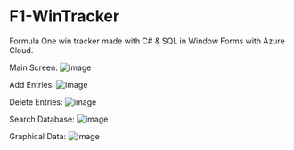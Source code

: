 # F1-WinTracker
Formula One win tracker made with C# &amp; SQL in Window Forms with Azure Cloud.

Main Screen:
![image](https://user-images.githubusercontent.com/58674090/151547635-6e2a331e-3107-46a9-8416-5de027cf1b80.png)


Add Entries:
![image](https://user-images.githubusercontent.com/58674090/151547687-5b1097a0-c4d6-4940-8ace-9ae44e757926.png)

Delete Entries:
![image](https://user-images.githubusercontent.com/58674090/151547731-e942cda9-f269-4124-aba8-9278311ce48a.png)

Search Database:
![image](https://user-images.githubusercontent.com/58674090/151547815-3d5ded9c-7193-4827-8d35-a8ead28e6491.png)

Graphical Data:
![image](https://user-images.githubusercontent.com/58674090/151547847-74d7905c-f1e2-406e-956c-d6e8a7f8d698.png)
